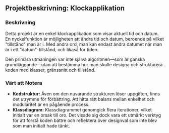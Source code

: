 ## Projektbeskrivning: Klockapplikation

### Beskrivning

Detta projekt är en enkel klockapplikation som visar aktuell tid och datum. En nyckelfunktion är möjligheten att ändra tid och datum, beroende på vilket "tillstånd" man är i. Med andra ord, man kan endast ändra datumet när man är i ett "datum"-tillstånd, och likaså för tiden.

Den primära utmaningen var inte själva algoritmen—som är ganska grundläggande—utan att bestämma hur man skulle designa och strukturera koden med klasser, gränssnitt och tillstånd.

### Värt att Notera

- **Kodstruktur:** Även om den nuvarande strukturen löser uppgiften, finns det utrymme för förbättring. Att hitta rätt balans mellan enkelhet och modularitet är en pågående process.
- **Klassdiagram:** Klassdiagrammet genomgick flera iterationer, vilket initialt var en orsak till oro. Det visade sig dock vara ett utmärkt verktyg för att förstå koden bättre och reflektera över designval som inte blev som man initialt hade tänkt.

